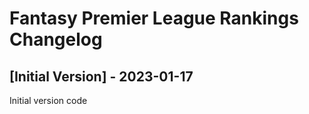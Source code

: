 # Fantasy Premier League Rankings Changelog

## [Initial Version] - 2023-01-17

Initial version code
